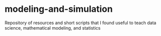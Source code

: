 # modeling-and-simulation
Repository of resources and short scripts that I found useful to teach data science, mathematical modeling, and statistics
